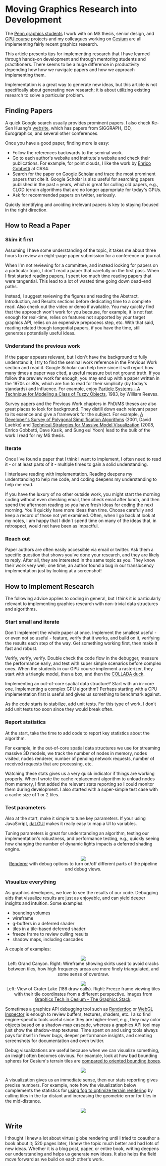 # Moving Graphics Research into Development

The [Penn graphics students](http://cg.cis.upenn.edu/index.html) I work with on MS thesis, senior design, and [GPU course](http://www.seas.upenn.edu/~cis565/) projects and my colleagues working on [Cesium](http://cesiumjs.org/) are all implementing fairly recent graphics research.

This article presents tips for implementing research that I have learned through hands-on development and through mentoring students and practitioners.  There seems to be a huge difference in productivity depending how how we navigate papers and how we approach implementing them.

Implementation is a great way to generate new ideas, but this article is not specifically about generating new research; it is about utilizing existing research to solve a particular problem.

## Finding Papers

A quick Google search usually provides prominent papers.  I also check Ke-Sen Huang's [website](http://kesen.realtimerendering.com/), which has papers from SIGGRAPH, I3D, Eurographics, and several other conferences.

Once you have a good paper, finding more is easy:
* Follow the references backwards to the seminal work.
* Go to each author's website and institute's website and check their publications.  For example, for point clouds, I like the work by [Enrico Gobbetti](http://www.crs4.it/vic/cgi-bin/people-page.cgi?name=%27enrico.gobbetti%27) at CRS4.
* Search for the paper on [Google Scholar](https://scholar.google.com/) and trace the most prominent papers that cite it.  Google Scholar is also useful for searching papers published in the past `n` years, which is great for culling old papers, e.g., CLOD terrain algorithms that are no longer appropriate for today's GPUs.
* Ask for recommended papers on twitter, seriously.

Quickly identifying and avoiding irrelevant papers is key to staying focused in the right direction.

## How to Read a Paper

### Skim it first

Assuming I have some understanding of the topic, it takes me about three hours to review an eight-page paper submission for a conference or journal.

When I'm not reviewing for a committee, and instead looking for papers on a particular topic, I don't read a paper that carefully on the first pass.  When I first started reading papers, I spent too much time reading papers that were tangential.  This lead to a lot of wasted time going down dead-end paths.

Instead, I suggest reviewing the figures and reading the Abstract, Introduction, and Results sections before dedicating time to a complete read.  Also check out the video or demo if available.  You may quickly find that the approach won't work for you because, for example, it is not fast enough for real-time, relies on features not supported by your target graphics API, relies on an expensive preprocess step, etc.  With that said, reading related though tangential papers, if you have the time, still generates potentially useful ideas.

### Understand the previous work

If the paper appears relevant, but I don't have the background to fully understand it, I try to find the seminal work reference in the Previous Work section and read it.  Google Scholar can help here since it will report how many times a paper was cited, a useful measure but not ground truth.  If you follow the preview work far enough, you may end up with a paper written in the 1970s or 80s, which are fun to read for their simplicity (by today's standards) and influence.  For example, enjoy [Particle Systems - A Technique for Modeling a Class of Fuzzy Objects](https://www.lri.fr/~mbl/ENS/IG2/devoir2/files/docs/fuzzyParticles.pdf), 1983, by William Reeves.

Survey papers and the Previous Work chapters in PhD/MS theses are also great places to look for background.  They distill down each relevant paper to its essence and give a framework for the subject.  For example, [A Developer's Survey of Polygonal Simplification Algorithms](http://www.cs.virginia.edu/~luebke/publications/pdf/cg+a.2001.pdf) (2001, David Luebke) and [Technical Strategies for Massive Model Visualization](http://sglab.kaist.ac.kr/~sungeui/paper/spm08_symp.pdf) (2008, Enrico Gobbetti, Dave Kasik, and Sung eui Yoon) lead to the bulk of the work I read for my MS thesis.

### Iterate

Once I've found a paper that I think I want to implement, I often need to read it - or at least parts of it - multiple times to gain a solid understanding.

I interleave reading with implementation.  Reading deepens my understanding to help me code, and coding deepens my understanding to help me read.

If you have the luxury of no other outside work, you might start the morning coding without even checking email, then check email after lunch, and then spend the afternoon reading so you have fresh ideas for coding the next morning.  You'll quickly have more ideas than time.  Choose carefully and keep a record of those not yet examined.  Often, when I go back at look at my notes, I am happy that I didn't spend time on many of the ideas that, in retrospect, would not have been as impactful.

### Reach out

Paper authors are often easily accessible via email or twitter.  Ask them a specific question that shows you've done your research, and they are likely to reply.  After all, they are interested in the same topic as you.  They know their work very well; one time, an author found a bug in our translucency implementation just by looking at a screenshot!

## How to Implement Research

The following advice applies to coding in general, but I think it is particularly relevant to implementing graphics research with non-trivial data structures and algorithms.

### Start small and iterate

Don't implement the whole paper at once.  Implement the smallest useful - or even not so useful - feature, verify that it works, and build on it, verifying the results each step of the way.  Get something working first, then make it fast and robust.

Verify, verify, verify.  Double check the code flow in the debugger, measure the performance early, and test with super simple scenarios before complex ones.  When the students in our GPU course implement a rasterizer, they start with a triangle model, then a box, and then the [COLLADA duck](https://github.com/KhronosGroup/glTF-Sample-Models/tree/master/1.0/Duck#duck).

Implementing an out-of-core spatial data structure?  Start with an in-core one.  Implementing a complex GPU algorithm?  Perhaps starting with a CPU implementation first is useful and gives us something to benchmark against.

As the code starts to stabilize, add unit tests.  For this type of work, I don't add unit tests too soon since they would break often.

### Report statistics

At the start, take the time to add code to report key statistics about the algorithm.

For example, in the out-of-core spatial data structures we use for streaming massive 3D models, we track the number of nodes in memory, nodes visited, nodes renderer, number of pending network requests, number of received requests that are processing, etc.

Watching these stats gives us a very quick indicator if things are working properly.  When I wrote the cache replacement algorithm to unload nodes from memory, I first added the relevant stats reporting so I could monitor them during development.  I also started with a super-simple test case with a cache size of 1 or 2 tiles.

### Test parameters

Also at the start, make it simple to tune key parameters.  If your using JavaScript, [dat.GUI](https://github.com/dataarts/dat.gui#datgui) makes it really easy to map a UI to variables.

Tuning parameters is great for understanding an algorithm, testing our implementation's robustness, and performance testing, e.g., quickly seeing how changing the number of dynamic lights impacts a deferred shading engine.

<p align="center">
<img src="figures/deferred.jpg" /><br/>
<a href="https://trungtle.github.io/Project5-WebGL-Deferred-Shading-with-glTF/">Renderer</a> with debug options to turn on/off different parts of the pipeline and debug views.
</p>

### Visualize everything

As graphics developers, we love to see the results of our code.  Debugging aids that visualize results are just as enjoyable, and can yield deeper insights and intuition. Some examples:
* bounding volumes
* wireframe
* g-buffers in a deferred shader
* tiles in a tile-based deferred shader
* freeze frame to review culling results
* shadow maps, including cascades

A couple of examples:

<p align="center">
<img src="figures/terrain.jpg" /><br/>
Left: Grand Canyon. Right: Wireframe showing skirts used to avoid cracks between tiles, how high frequency areas are more finely triangulated, and some sense of overdraw.
</p>

<p align="center">
<img src="figures/globe.jpg" /><br/>
Left: View of Crater Lake (186 draw calls). Right: Freeze frame viewing tiles with their tile coordinates from a different perspective.  Images from <a href="http://cesiumjs.org/2015/05/26/Graphics-Tech-in-Cesium-Stack/">Graphics Tech in Cesium - The Graphics Stack</a>.
</p>

Sometimes a graphics API debugging tool such as [Renderdoc](https://renderdoc.org/builds) or [WebGL Inspector](https://benvanik.github.io/WebGL-Inspector/) is enough to review buffers, textures, shaders, etc.  I also find engine-specific tools useful since they are higher-level, e.g., they may color objects based on a shadow-map cascade, whereas a graphics API tool  may just show the shadow-map textures.  Time spent on and using tools always pays for itself in fewer bugs, deeper performance insights, and creating screenshots for documentation and even twitter.

Debug visualizations are useful because when we can visualize something, an insight often becomes obvious.  For example, look at how bad bounding spheres for Cesium's terrain tiles are [compared to oriented bounding boxes](http://cesiumjs.org/2015/06/24/Oriented-Bounding-Boxes/).

<p align="center">
<img src="figures/craterlake_comp.gif" />
</p>

A visualization gives us an immediate sense, then our stats reporting gives precise numbers.  For example, note how the visualization below complements the statistics for [using fog to optimize terrain rendering](http://cesiumjs.org/2015/11/12/Fog/) by culling tiles in the far distant and increasing the geometric error for tiles in the mid-distance.

<p align="center">
<img src="figures/fog.jpg" />
</p>

## Write

I thought I knew a lot about virtual globe rendering until I tried to coauthor a book about it; 520 pages later, I knew the topic much better and had lots of new ideas.  Whether it is a blog post, paper, or entire book, writing deepens our understanding and helps us generate new ideas.  It also helps the field move forward as we build on each other's work. 
